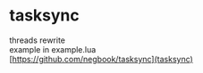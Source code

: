 # tasksync
threads rewrite  
example in example.lua  
[https://github.com/negbook/tasksync](tasksync)